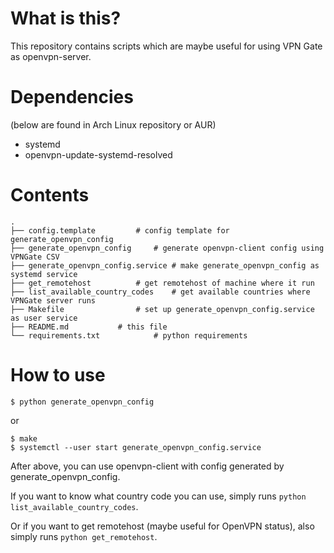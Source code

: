 # What is this?
This repository contains scripts which are maybe useful for using VPN Gate as openvpn-server.

# Dependencies
(below are found in Arch Linux repository or AUR)
- systemd
- openvpn-update-systemd-resolved


# Contents
```
.
├── config.template			# config template for generate_openvpn_config
├── generate_openvpn_config		# generate openvpn-client config using VPNGate CSV
├── generate_openvpn_config.service	# make generate_openvpn_config as systemd service
├── get_remotehost			# get remotehost of machine where it run
├── list_available_country_codes	# get available countries where VPNGate server runs
├── Makefile				# set up generate_openvpn_config.service as user service
├── README.md			# this file
└── requirements.txt			# python requirements
```

# How to use
```
$ python generate_openvpn_config
```

or

```
$ make
$ systemctl --user start generate_openvpn_config.service
```

After above, you can use openvpn-client with config generated by generate_openvpn_config.

If you want to know what country code you can use, simply runs `python list_available_country_codes`.

Or if you want to get remotehost (maybe useful for OpenVPN status), also simply runs `python get_remotehost`.
